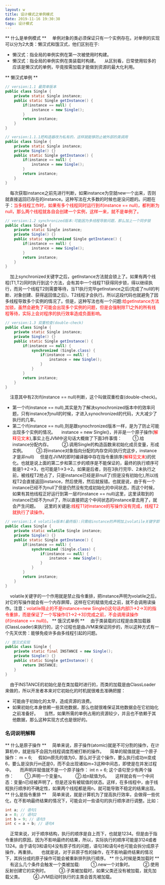 ```yaml
---
layout: w
title: 设计模式之单例模式
date: 2019-11-16 19:30:38
tags: 设计模式
---
```

** 什么是单例模式 **
&nbsp;&nbsp;&nbsp;&nbsp;单例对象的类必须保证只有一个实例存在。对单例的实现可以分为2大类：懒汉式和饿汉式，他们区别在于:
- 懒汉式：指全局的单例实例在第一次被使用时构建。
- 懒汉式：指全局的单例实例在类装载时构建。
&nbsp;&nbsp;&nbsp;&nbsp;从区别看，日常使用较多的应该是懒汉式的单例，毕竟按需加载才能做到资源的最大化利用。
<!-- more -->
** 懒汉式单例 **
```java
// version:1.1 最简单版本
public class Single {
	private static Single instance;
	public static Single getInstance() {
		if(instance == null) {
			instance = new Single();
		}
		return instance;
	}
}
```
```java
// version:1.1.1把构造器改为私有的，这样就能够防止被外部的类调用
public class Single {
	private static Single instance;
	private Single() {}
	public static Single getInstance() {
		if(instance == null) {
			instance = new Single();
		}
		return instance;
	}
}
```
&nbsp;&nbsp;&nbsp;&nbsp;每次获取instance之前先进行判断，如果instance为空就new一个出来，否则就直接返回已存在的instance。这种写法在大多数的时候也是没问题的。问题在于：<label style="color:red;">当多线程工作时，如果有多个线程同时运行到if(instance == null)，都判断为null，那么两个线程就各自会创建一个实例，这样一来，就不是单例了。</label>
```java
// version:1.2 synchronized版本:可能因为多线程导致问题，那么加上一个同步锁
public class Single {
	private static Single instance;
	private Single() {}
	public static synchronized Single getInstance() {
		if(instance == null) {
			instance = new Single();
		}
		return instance;
	}
}
```
&nbsp;&nbsp;&nbsp;&nbsp;加上synchronized关键字之后，getInstance方法就会锁上了。如果有两个线程(T1,T2)同时执行到这个方法，会有其中一个线程T1获得同步锁，得以继续执行，而另一个线程T2则需要等待，当T1执行完毕getInstance之后(完成了null的判断、对象创建、获得返回值之后)，T2线程才会执行。所以这段代码也就避免了因多线程导致多个实例的情况了。但是，这种写法也有一个问题:<label style="color:red">给getInstance方法加锁，虽然会避免了可能会出现多个实例的问题，但是会强制除T1之外的所有线程等待，实际上会对程序的执行效率造成负面影响。</label>
```java
// version:1.3 双重检查(double-check)
public class Single {
	private static Single instance;
	private Single() {}
	public static Single getInstance() {
		if(instance == null) {
			synchronized (Single.class) {
				if(instance == null) {
					instance = new Single();
				}
			}
		}
		return instance;
	}
}
```
&nbsp;&nbsp;&nbsp;&nbsp;注意其中有2次if(instance == null)判断，这个叫做双重检查(double-check)。
- 第一个if(instance == null),其实是为了解决synochronized版本中的效率问题，只有instance为null的时候，才进入synochronized的代码，大大减少了执行的几率。
- 第二个if(instance == null),则是跟synochronized版本一样，是为了防止可能出现多个实例的情况。
&nbsp;&nbsp;&nbsp;&nbsp;instance = new Single()，并非是一个原子操作(<label style="color:red">解释见文末</label>),事实上在JVM中这句话大概做了下面3件事情：
&nbsp;&nbsp;&nbsp;&nbsp;&nbsp;&nbsp;&nbsp;&nbsp;①.给instance分配内存。
&nbsp;&nbsp;&nbsp;&nbsp;&nbsp;&nbsp;&nbsp;&nbsp;②.调用Single的构造函数来初始化成员变量，形成实例。
&nbsp;&nbsp;&nbsp;&nbsp;&nbsp;&nbsp;&nbsp;&nbsp;③.将instance对象指向分配的内存空间(执行完这步，instance才是非null)
&nbsp;&nbsp;&nbsp;&nbsp;但是在JVM的即时编译器中存在指令重排序(<label style="color:red">解释见文末</label>)的优化。也就是说上面的第二步和第三步的顺序是不能保证的，最终的执行顺序可能是1->2->3，也可能是1->3->2。如果是后者，则在3执行完毕、2未执行之前，被线程T2抢占了，只是instance已经是非null了(但是没有初始化),所以线程T2会直接返回instance，然后使用，然后就报错。也就是说，由于有一个instance已经不为null了但是仍然没有完成初始化的中间状态，而这个时候，如果有其他线程正好运行到第一层if(instance == null)这里，这里读取到的instance已经不为null了，所以直接把这个中间状态的instance拿去用了，就会产生问题。
&nbsp;&nbsp;&nbsp;&nbsp;这里的关键是:<label style="color:red">线程T1对instance的写操作没有完成，线程T2就执行了读操作。</label>
```java
// version:1.4 volatile版本(最终版):只需给instance的声明加上volatile关键字即可
public class Single {
	private static volatile Single instance;
	private Single() {}
	public static Single getInstance() {
		if(instance == null) {
			synchronized (Single.class) {
				if(instance == null) {
					instance = new Single();
				}
			}
		}
		return instance;
	}
}
```
&nbsp;&nbsp;&nbsp;&nbsp;volatile关键字的一个作用就是禁止指令重排，把instance声明为volatile之后，对它的写操作就会有一个内存屏障，这样在它的赋值完成之前，就不会调用读操作。注意：<label style="color:red">volatile阻止的不是instance=new Single()这句话内部[1->2->3]的指令重排，而是保证了一个写操作([1->2->3])完成之前，不会调用读操作(if(instance == null))。</label>
** 饿汉式单例 **
&nbsp;&nbsp;&nbsp;&nbsp;由于类装载的过程是由类加载器(ClassLoader)来执行的，这个过程也是由JVM来保证同步的，所以这种方式有一个先天优势：能够免疫许多由多线程引起的问题。
```java
// 饿汉式实现
public class Single {
	private static final INSTANCE = new Single();
	private Single() {}
	public static Single getInstance() {
		return INSTANCE;
	}
}
```
&nbsp;&nbsp;&nbsp;&nbsp;由于INSTANCE的初始化是在类加载时进行的，而类的加载是由ClassLoader来做的，所以开发者本来对它初始化的时机就很难去准确把握：
- 可能由于初始化的太早，造成资源的浪费。
- 如果初始化本身依赖一些其他数据，那么也就很难保证其他数据会在它初始化之前准备好。
&nbsp;&nbsp;&nbsp;&nbsp;当然，如果所需的单例占用的资源较少，并且也不依赖于其他数据，那么这种实现方式也是很好的。

### 名词说明解释
** 什么是原子操作 **
&nbsp;&nbsp;&nbsp;&nbsp;简单来说，原子操作(atomic)就是不可分割的操作，在计算机中，就是指不会因为线程调度而被打断的操作。
&nbsp;&nbsp;&nbsp;&nbsp;简单的赋值就是一个原子操作： m = 6;
&nbsp;&nbsp;&nbsp;&nbsp;假如m原先的值为0，那么对于这个操作，要么执行成功m变成6，要么是没执行m还是0，而不会出现诸如m=3这种中间态，即使是在并发过程中。
&nbsp;&nbsp;&nbsp;&nbsp;而声明并赋值就不是一个原子操作： int n = 6; 这个语句至少有两个操作：
&nbsp;&nbsp;&nbsp;&nbsp;&nbsp;&nbsp;&nbsp;&nbsp;①.声明一个变量n。
&nbsp;&nbsp;&nbsp;&nbsp;&nbsp;&nbsp;&nbsp;&nbsp;②.给n赋值为6。
&nbsp;&nbsp;&nbsp;&nbsp;这样就会有一个中间态：变量n已经被声明了，但是还没有被赋值的状态。这样，在多线程中，由于线程执行顺序的不确定性，如果两个线程都是用n，就可能导致不稳定的结果出现。
** 什么是指令重排 **
&nbsp;&nbsp;&nbsp;&nbsp;简单来说，就是计算机为了提高执行效率，会做得一些优化，在不影响最终结果的情况下，可能会对一些语句的执行顺序进行调整。比如：
```java
int a; // 语句1
a = 8; // 语句2
int b = 9; // 语句3
int c = a + b; // 语句4
```
&nbsp;&nbsp;&nbsp;&nbsp;正常来说，对于顺序结构，执行的顺序是自上而下，也就是1234。但是由于指令重排的原因，因为不影响最终的结果，所以，实际执行的顺序可能是3124或者1324。由于语句3和语句4没有原子性的问题，语句3和语句4也可能会拆分成原子操作，再重排。
&nbsp;&nbsp;&nbsp;&nbsp;也就是说，对于非原子性的操作，在不影响最终结果的情况下，其拆分成的原子操作可能会被重新排列执行顺序。
** 什么时候是类加载时 **
&nbsp;&nbsp;&nbsp;&nbsp;有这么几个条件会触发一个类被加载:
&nbsp;&nbsp;&nbsp;&nbsp;&nbsp;&nbsp;&nbsp;&nbsp;①.new一个对象时。
&nbsp;&nbsp;&nbsp;&nbsp;&nbsp;&nbsp;&nbsp;&nbsp;②.使用反射创建它的实例时。
&nbsp;&nbsp;&nbsp;&nbsp;&nbsp;&nbsp;&nbsp;&nbsp;③.子类被加载时，如果父类还没有被加载，就先加载父类。
&nbsp;&nbsp;&nbsp;&nbsp;&nbsp;&nbsp;&nbsp;&nbsp;④.JVM启动时执行的主类会首先被加载。